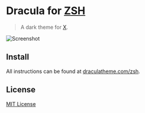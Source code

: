 # Dracula for [ZSH](http://zsh.org)

> A dark theme for [X](http://zsh.org).

![Screenshot](https://draculatheme.com/assets/img/screenshots/zsh.png)

## Install

All instructions can be found at [draculatheme.com/zsh](https://draculatheme.com/zsh).

## License

[MIT License](./LICENSE)
